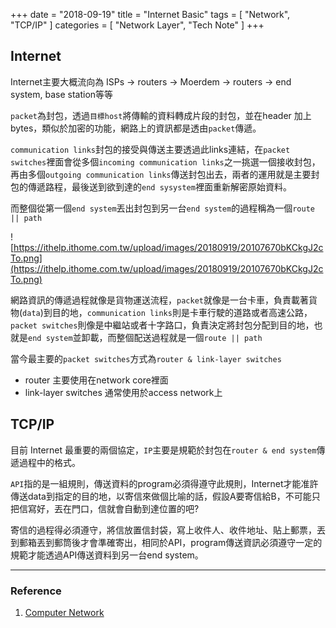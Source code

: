 +++
date = "2018-09-19"
title = "Internet Basic"
tags = [
  "Network",
  "TCP/IP"
]
categories = [
  "Network Layer",
  "Tech Note"
]
+++

## Internet

Internet主要大概流向為 ISPs -> routers -> Moerdem -> routers -> end system, base station等等

`packet`為封包，透過`目標host`將傳輸的資料轉成片段的封包，並在header 加上bytes，類似於加密的功能，網路上的資訊都是透由`packet`傳遞。

`communication links`封包的接受與傳送主要透過此links連結，在`packet switches`裡面會從多個`incoming communication links`之一挑選一個接收封包，再由多個`outgoing communication links`傳送封包出去，兩者的運用就是主要封包的傳遞路程，最後送到欲到達的`end sysystem`裡面重新解密原始資料。

而整個從第一個`end system`丟出封包到另一台`end system`的過程稱為一個`route || path`

![https://ithelp.ithome.com.tw/upload/images/20180919/20107670bKCkgJ2cTo.png](https://ithelp.ithome.com.tw/upload/images/20180919/20107670bKCkgJ2cTo.png)

網路資訊的傳遞過程就像是貨物運送流程，`packet`就像是一台卡車，負責載著貨物(`data`)到目的地，`communication links`則是卡車行駛的道路或者高速公路，`packet switches`則像是中繼站或者十字路口，負責決定將封包分配到目的地，也就是`end system`並卸載，而整個配送過程就是一個`route || path`

當今最主要的`packet switches`方式為`router & link-layer switches`

- router 主要使用在network core裡面
- link-layer switches 通常使用於access network上

## TCP/IP

目前 Internet 最重要的兩個協定，`IP`主要是規範於封包在`router & end system`傳遞過程中的格式。

`API`指的是一組規則，傳送資料的program必須得遵守此規則，Internet才能准許傳送data到指定的目的地，以寄信來做個比喻的話，假設A要寄信給B，不可能只把信寫好，丟在門口，信就會自動到達位置的吧?

寄信的過程得必須遵守，將信放置信封袋，寫上收件人、收件地址、貼上郵票，丟到郵箱丟到郵筒後才會準確寄出，相同於API，program傳送資訊必須遵守一定的規範才能透過API傳送資料到另一台end system。

***

### Reference
1.  [Computer Network](https://www.pearson.com/us/higher-education/product/Kurose-Computer-Networking-A-Top-Down-Approach-6th-Edition/9780132856201.html)